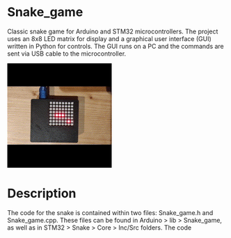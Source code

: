 # Snake_game
Classic snake game for Arduino and STM32 microcontrollers. The project uses an 8x8 LED matrix for display and a graphical user interface (GUI) written in Python for controls. The GUI runs on a PC and the commands are sent via USB cable to the microcontroller.

![alt text](Snake_game.gif)

# Description
The code for the snake is contained within two files: Snake_game.h and Snake_game.cpp. These files can be found in Arduino > lib > Snake_game, as well as in STM32 > Snake > Core > Inc/Src folders. The code
